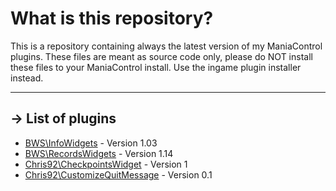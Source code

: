What is this repository?
====================

This is a repository containing always the latest version of my ManiaControl plugins.
These files are meant as source code only, please do NOT install these files to your ManiaControl install.
Use the ingame plugin installer instead.

-------------------------------------------------------------------------------------------------
-> List of plugins
-------------------------------------------------------------------------------------------------

- [BWS\InfoWidgets](http://maniacontrol.com/plugins/36) - Version 1.03
- [BWS\RecordsWidgets](http://maniacontrol.com/plugins/32) - Version 1.14
- [Chris92\CheckpointsWidget](http://maniacontrol.com/plugins/20) - Version 1
- [Chris92\CustomizeQuitMessage](http://maniacontrol.com/plugins/31) - Version 0.1


